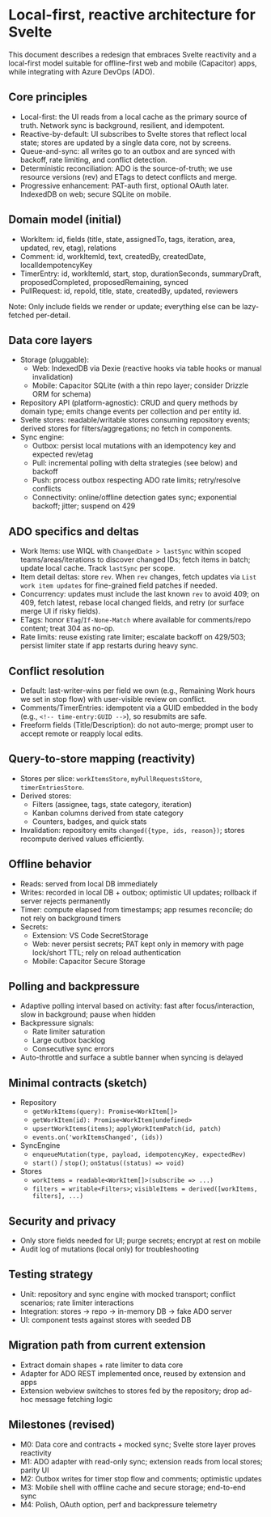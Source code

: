 # Local-first, reactive architecture for Svelte

This document describes a redesign that embraces Svelte reactivity and a local-first model suitable for offline-first web and mobile (Capacitor) apps, while integrating with Azure DevOps (ADO).

## Core principles

- Local-first: the UI reads from a local cache as the primary source of truth. Network sync is background, resilient, and idempotent.
- Reactive-by-default: UI subscribes to Svelte stores that reflect local state; stores are updated by a single data core, not by screens.
- Queue-and-sync: all writes go to an outbox and are synced with backoff, rate limiting, and conflict detection.
- Deterministic reconciliation: ADO is the source-of-truth; we use resource versions (rev) and ETags to detect conflicts and merge.
- Progressive enhancement: PAT-auth first, optional OAuth later. IndexedDB on web; secure SQLite on mobile.

## Domain model (initial)

- WorkItem: id, fields (title, state, assignedTo, tags, iteration, area, updated, rev, etag), relations
- Comment: id, workItemId, text, createdBy, createdDate, localIdempotencyKey
- TimerEntry: id, workItemId, start, stop, durationSeconds, summaryDraft, proposedCompleted, proposedRemaining, synced
- PullRequest: id, repoId, title, state, createdBy, updated, reviewers

Note: Only include fields we render or update; everything else can be lazy-fetched per-detail.

## Data core layers

- Storage (pluggable):
  - Web: IndexedDB via Dexie (reactive hooks via table hooks or manual invalidation)
  - Mobile: Capacitor SQLite (with a thin repo layer; consider Drizzle ORM for schema)
- Repository API (platform-agnostic): CRUD and query methods by domain type; emits change events per collection and per entity id.
- Svelte stores: readable/writable stores consuming repository events; derived stores for filters/aggregations; no fetch in components.
- Sync engine:
  - Outbox: persist local mutations with an idempotency key and expected rev/etag
  - Pull: incremental polling with delta strategies (see below) and backoff
  - Push: process outbox respecting ADO rate limits; retry/resolve conflicts
  - Connectivity: online/offline detection gates sync; exponential backoff; jitter; suspend on 429

## ADO specifics and deltas

- Work Items: use WIQL with `ChangedDate > lastSync` within scoped teams/areas/iterations to discover changed IDs; fetch items in batch; update local cache. Track `lastSync` per scope.
- Item detail deltas: store `rev`. When `rev` changes, fetch updates via `List work item updates` for fine-grained field patches if needed.
- Concurrency: updates must include the last known `rev` to avoid 409; on 409, fetch latest, rebase local changed fields, and retry (or surface merge UI if risky fields).
- ETags: honor `ETag`/`If-None-Match` where available for comments/repo content; treat 304 as no-op.
- Rate limits: reuse existing rate limiter; escalate backoff on 429/503; persist limiter state if app restarts during heavy sync.

## Conflict resolution

- Default: last-writer-wins per field we own (e.g., Remaining Work hours we set in stop flow) with user-visible review on conflict.
- Comments/TimerEntries: idempotent via a GUID embedded in the body (e.g., `<!-- time-entry:GUID -->`), so resubmits are safe.
- Freeform fields (Title/Description): do not auto-merge; prompt user to accept remote or reapply local edits.

## Query-to-store mapping (reactivity)

- Stores per slice: `workItemsStore`, `myPullRequestsStore`, `timerEntriesStore`.
- Derived stores:
  - Filters (assignee, tags, state category, iteration)
  - Kanban columns derived from state category
  - Counters, badges, and quick stats
- Invalidation: repository emits `changed({type, ids, reason})`; stores recompute derived values efficiently.

## Offline behavior

- Reads: served from local DB immediately
- Writes: recorded in local DB + outbox; optimistic UI updates; rollback if server rejects permanently
- Timer: compute elapsed from timestamps; app resumes reconcile; do not rely on background timers
- Secrets:
  - Extension: VS Code SecretStorage
  - Web: never persist secrets; PAT kept only in memory with page lock/short TTL; rely on reload authentication
  - Mobile: Capacitor Secure Storage

## Polling and backpressure

- Adaptive polling interval based on activity: fast after focus/interaction, slow in background; pause when hidden
- Backpressure signals:
  - Rate limiter saturation
  - Large outbox backlog
  - Consecutive sync errors
- Auto-throttle and surface a subtle banner when syncing is delayed

## Minimal contracts (sketch)

- Repository
  - `getWorkItems(query): Promise<WorkItem[]>`
  - `getWorkItem(id): Promise<WorkItem|undefined>`
  - `upsertWorkItems(items)`; `applyWorkItemPatch(id, patch)`
  - `events.on('workItemsChanged', (ids))`
- SyncEngine
  - `enqueueMutation(type, payload, idempotencyKey, expectedRev)`
  - `start()` / `stop()`; `onStatus((status) => void)`
- Stores
  - `workItems = readable<WorkItem[]>(subscribe => ...)`
  - `filters = writable<Filters>`; `visibleItems = derived([workItems, filters], ...)`

## Security and privacy

- Only store fields needed for UI; purge secrets; encrypt at rest on mobile
- Audit log of mutations (local only) for troubleshooting

## Testing strategy

- Unit: repository and sync engine with mocked transport; conflict scenarios; rate limiter interactions
- Integration: stores -> repo -> in-memory DB -> fake ADO server
- UI: component tests against stores with seeded DB

## Migration path from current extension

- Extract domain shapes + rate limiter to data core
- Adapter for ADO REST implemented once, reused by extension and apps
- Extension webview switches to stores fed by the repository; drop ad-hoc message fetching logic

## Milestones (revised)

- M0: Data core and contracts + mocked sync; Svelte store layer proves reactivity
- M1: ADO adapter with read-only sync; extension reads from local stores; parity UI
- M2: Outbox writes for timer stop flow and comments; optimistic updates
- M3: Mobile shell with offline cache and secure storage; end-to-end sync
- M4: Polish, OAuth option, perf and backpressure telemetry
